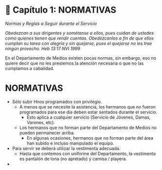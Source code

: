 # 📖 Capítulo 1: NORMATIVAS
*Normas y Reglas a Seguir durante el Servicio*

*Obedezcan a sus dirigentes y sométanse a ellos, pues cuidan de ustedes como quienes tienen que rendir cuentas. Obedézcanlos a fin de que ellos cumplan su tarea con alegría y sin quejarse, pues el quejarse no les trae ningún provecho.
Heb 13:17 NVI 1999*

En el Departamento de Medios existen pocas normas, sin embargo, eso no quiere decir que no les prestemos la atención necesaria o que no las cumplamos a cabalidad.

# NORMATIVAS
* Sólo subir Hnos programados con privilegio.
  * A menos que se necesite la asistencia, los hermanos que no fueron programados para ese día deben estar sentados durante el servicio.
    * Esto aplica a cualquier servicio (Servicio de Jóvenes, Damas, Varones, etc).
  * Los hermanos que no forman parte del Departamento de Medios no pueden permanecer arriba.
    * En algunas ocasiones, hermanos que no forman parte del área han subido e incluso manipulado el equipo.
* Para servir se deberá utilizar la vestimenta adecuada.
  * Hasta que contemos con uniforme del Departamento, la vestimenta es pantalón de lona (no apretado) y camisa / playera.
* 
